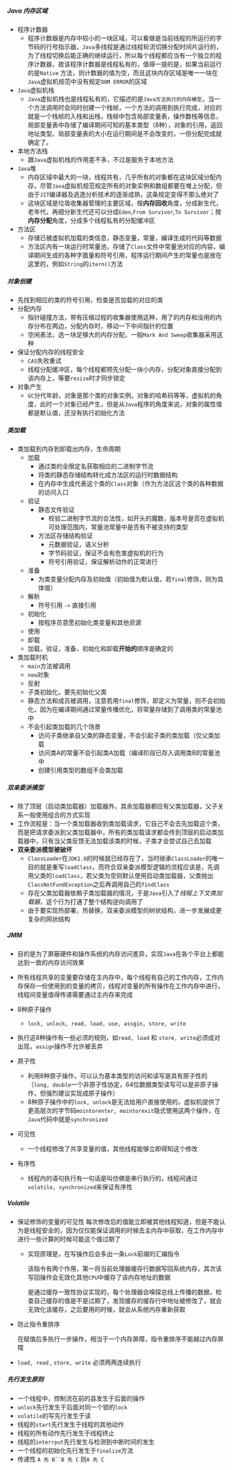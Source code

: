 ##### Java 内存区域

- 程序计数器
  - 程序计数器是内存中较小的一块区域，可以看做是当前线程的所运行的字节码的行号指示器，`Java`多线程是通过线程轮流切换分配时间片运行的，为了线程切换后能正确的继续运行，所以每个线程都应当有一个独立的程序计数器，故该程序计数器是线程私有的，值得一提的是，如果当前运行的是`Native` 方法，则计数器的值为空，而且这块内存区域是唯一一块在`Java`虚拟机规范中没有规定`OOM ERROR`的区域
- `Java`虚拟机栈
  - `Java`虚拟机栈也是线程私有的，它描述的是`Java方法执行的内存模型`，当一个方法调用时会同时创建一个栈帧，一个方法的调用到执行完成，对应的就是一个栈帧的入栈和出栈，栈帧中包含局部变量表，操作数栈等信息，局部变量表中存储了编译期间可知的基本类型（8种），对象的引用，返回地址类型。局部变量表的大小在运行期间是不会改变的，一但分配完成就确定了。
- 本地方法栈
  - 跟`Java`虚拟机栈的作用差不多，不过是服务于本地方法
- `Java`堆
  - 内存区域中最大的一块，线程共有，几乎所有的对象都在这块区域分配内存，尽管`Java`虚拟机规范规定所有的对象实例和数组都要在堆上分配，但由于`JIT`编译器及逃逸分析技术的逐渐成熟，这条规定变得不那么绝对了
  - 这块区域是垃圾收集器管理的主要区域，按**内存回收**角度，分成新生代，老年代，再细分新生代还可以分成`Eden`,`From Survivor`,`To Survivor`；按**内存分配**角度，分成多个线程私有的分配缓冲区
- 方法区
  - 存储已被虚拟机加载的类信息，静态变量，常量，编译生成的代码等数据
  - 方法区内有一块运行时常量池，存储了`Class`文件中常量池对应的内容，编译期间生成的各种字面量和符号引用，程序运行期间产生的常量也是放在这里的，例如`String`的`itern()`方法

##### 对象创建

- 先找到相应的类的符号引用，检查是否加载的对应的类
- 分配内存
  - 指针碰撞方法，带有压缩过程的收集器使用这种，用了的内存和没用的内存分布在两边，分配内存时，移动一下中间指针的位置
  - 空闲表法，选一块足够大的内存分配，一般`Mark And Sweep`收集器采用这种
- 保证分配内存的线程安全
  - `CAS`失败重试
  - 线程分配缓冲区，每个线程都预先分配一块小内存，分配对象直接分配到该内存上，等要`resize`时才同步锁定
- 对象产生
  - `GC`分代年龄，对象是那个类的对象实例，对象的哈希码等等，虚拟机的角度，此时一个对象已经产生，但是从`Java`程序的角度来说，对象的属性值都是默认值，还没有执行初始化方法

##### 类加载

- 类加载到内存到卸载出内存，生命周期
  - 加载
    - 通过类的全限定名获取相应的二进制字节流
    - 将类的静态存储结构转化成方法区的运行时数据结构
    - 在内存中生成代表这个类的`Class`对象（作为方法区这个类的各种数据的访问入口
  - 验证
    - 静态文件验证
      - 校验二进制字节流的合法性，如开头的魔数，版本号是否在虚拟机可处理范围内，常量池常量中是否有不被支持的类型
    - 方法区存储结构验证
      - 元数据验证，语义分析
      - 字节码验证，保证不会有危害虚拟机的行为
      - 符号引用验证，保证解析动作的正常进行
  - 准备
    - 为类变量分配内存及初始值（初始值为默认值，若`final`修饰，则为具体值）
  - 解析
    - 符号引用 `->` 直接引用
  - 初始化 
    - 按程序员意愿初始化类变量和其他资源
  - 使用
  - 卸载 
  - 加载，验证，准备，初始化和卸载**开始的**顺序是确定的
- 类加载时机
  - `main`方法被调用
  - `new`对象
  - 反射
  - 子类初始化，要先初始化父类
  - 静态方法和成员被调用，注意若用`final`修饰，即定义为常量，则不会初始化，因为在编译期间通过常量传播优化，将常量存储到了调用类的常量池中
  - 不会引起类加载的几个场景
    - 访问子类继承自父类的静态变量，不会引起子类的类加载（仅父类加载
    - 访问类A的常量不会引起类A加载（编译阶段已存入调用类B的常量池中
    - 创建引用类型的数组不会类加载

##### 双亲委派模型

- 除了顶层（启动类加载器）加载器外，其余加载器都应有父类加载器，父子关系一般使用组合的方式实现
- 工作流程是：当一个类加载器收到类加载请求，它自己不会去先加载这个类，而是把请求委派到父类加载器中，所有的类加载请求都会传到顶层的启动类加载器中，只有当父类反馈无法加载该类的时候，子类才会尝试自己去加载
- **双亲委派模型被破坏**
  - `ClassLoader`在`JDK1.0`的时候就已经存在了，当时继承`ClassLoader`的唯一目的就是重写`loadClass`，而符合双亲委派模型逻辑的流程应该是，先调用父类的`loadClass`，若父类为空则默认使用启动类加载器，父类抛出`ClassNotFundException`之后再调用自己的`findClass`
  - 存在父类加载器依赖子类加载器的情况，于是`Java`引入了*线程上下文类加载器*，这个行为打通了整个结构逆向调用了
  - 由于要实现热部署，热替换，双亲委派模型的树状结构，进一步发展成更复杂的网状结构

##### JMM

- 目的是为了屏蔽硬件和操作系统的内存访问差异，实现`Java`在各个平台上都能达到一致的内存访问效果
- 所有线程共享的变量要存储在主内存中，每个线程有自己的工作内存，工作内存保存一份使用到的变量的拷贝，线程对变量的所有操作在工作内存中进行，线程间变量值得传递需要通过主内存来完成
- 8种原子操作
  - `lock, unlock, read, load, use, assgin, store, write`

- 执行这8种操作有一些必须的规则，如`read, load` 和 `store, write`必须成对出现，`assign`操作不允许被丢弃
- 原子性
  - 利用8种原子操作，可以认为基本类型的访问和读写是具有原子性的（`long, double`一个非原子性协定，64位数据类型读写可以是非原子操作，但强烈建议实现成原子操作）
  - 8种原子操作中的`lock, unlock`是无法给用户直接使用的，虚拟机提供了更高层次的字节码`mointorenter, mointorexit`隐式使用这两个操作，在`Java`代码中就是`synchronized`
- 可见性
  - 一个线程修改了共享变量的值，其他线程能够立即得知这个修改
- 有序性
  - 线程内的语句执行有一句话是叫仿佛是串行执行的，线程间通过`volatile, synchronized`来保证有序性

##### Volatile

- 保证修饰的变量的可见性
   每次修改后的值能立即被其他线程知道，但是不能认为是线程安全的，因为仅仅能保证调用的时候去主内存中获取，在工作内存中进行一些计算的时候可能这个值过期了

   - 实现原理是，在写操作后会多出一条`Lock`前缀的汇编指令

      该指令有两个作用，第一将当前处理器缓存行数据写回系统内存，其次该写回操作会无效化其他`CPU`中缓存了该内存地址的数据

      是通过缓存一致性协议实现的，每个处理器会嗅探总线上传播的数据，检查自己缓存的值是不是过期了，发现缓存的缓存行中地址被修改了，就会无效化该缓存，之后要用的时候，就会从系统内存重新获取

- 防止指令重排序

  在赋值后多执行一步操作，相当于一个内存屏障，指令重排序不能越过内存屏障

- `load, read` , `store, write` 必须两两连续执行

##### 先行发生原则

- 一个线程中，控制流在前的县发生于后面的操作
- `unlock`先行发生于后面对同一个锁的`lock`
- `volatile`的写先行发生于读
- 线程的`start`先行发生于线程的其他动作
- 线程的所有动作先行发生于线程终止
- 线程的`interrput`先行发生与检测到中断时间的发生
- 一个线程的初始化先行发生于`finalize`方法
- 传递性 `A 先 B``B 先 C`  则`A 先 C`

